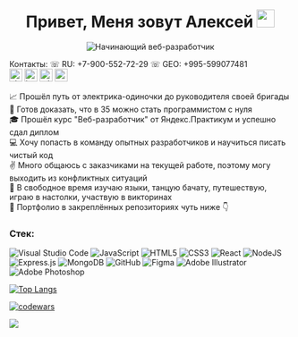 <h1 align="center">Привет, Меня зовут Алексей</a> 
<img src="https://github.com/blackcater/blackcater/raw/main/images/Hi.gif" height="32"/></h1>
<div align="center"><img src="https://readme-typing-svg.herokuapp.com?font=arial&pause=1000&color=000000&width=435&lines=%D0%9D%D0%B0%D1%87%D0%B8%D0%BD%D0%B0%D1%8E%D1%89%D0%B8%D0%B9+%D0%B2%D0%B5%D0%B1-%D1%80%D0%B0%D0%B7%D1%80%D0%B0%D0%B1%D0%BE%D1%82%D1%87%D0%B8%D0%BA" alt="Начинающий веб-разработчик" /></div>

Контакты: ☏ RU: +7-900-552-72-29 ☏ GEO: +995-599077481   
<a href="https://vk.com/sibusky" target="_blank"><img src="https://simpleicons.org/icons/vk.svg" alt="vk logo" height="23"></a>
<a href="https://www.instagram.com/electrician_smirnov" target="_blank"><img src="https://simpleicons.org/icons/instagram.svg" alt="instagram logo" height="23"></a>
<a href="https://t.me/+79005527229" target="_blank"><img src="https://simpleicons.org/icons/telegram.svg" alt="telegram logo" height="23"></a>
<a href="mailto:5325388@gmail.com" target="_blank"><img src="https://simpleicons.org/icons/gmail.svg" alt="gmail logo" height="23"></a>

📈 Прошёл путь от электрика-одиночки до руководителя своей бригады   
🎯 Готов доказать, что в 35 можно стать программистом с нуля   
🎓 Прошёл курс "Веб-разработчик" от Яндекс.Практикум и успешно сдал диплом   
💻 Хочу попасть в команду опытных разработчиков и научиться писать чистый код   
✌ Много общаюсь с заказчиками на текущей работе, поэтому могу выходить из конфликтных ситуаций   
🤘 В свободное время изучаю языки, танцую бачату, путешествую, играю в настолки, участвую в викторинах   
💼 Портфолио в закреплённых репозиториях чуть ниже 👇

### Стек:

![Visual Studio Code](https://img.shields.io/badge/Visual%20Studio%20Code-0078d7.svg?style=for-the-badge&logo=visual-studio-code&logoColor=white)
![JavaScript](https://img.shields.io/badge/javascript-%23323330.svg?style=for-the-badge&logo=javascript&logoColor=%23F7DF1E)
![HTML5](https://img.shields.io/badge/html5-%23E34F26.svg?style=for-the-badge&logo=html5&logoColor=white)
![CSS3](https://img.shields.io/badge/css3-%231572B6.svg?style=for-the-badge&logo=css3&logoColor=white)
![React](https://img.shields.io/badge/react-%2320232a.svg?style=for-the-badge&logo=react&logoColor=%2361DAFB)
![NodeJS](https://img.shields.io/badge/node.js-6DA55F?style=for-the-badge&logo=node.js&logoColor=white)
![Express.js](https://img.shields.io/badge/express.js-%23404d59.svg?style=for-the-badge&logo=express&logoColor=%2361DAFB)
![MongoDB](https://img.shields.io/badge/MongoDB-%234ea94b.svg?style=for-the-badge&logo=mongodb&logoColor=white)
![GitHub](https://img.shields.io/badge/github-%23121011.svg?style=for-the-badge&logo=github&logoColor=white)
![Figma](https://img.shields.io/badge/figma-%23F24E1E.svg?style=for-the-badge&logo=figma&logoColor=white)
![Adobe Illustrator](https://img.shields.io/badge/adobe%20illustrator-%23FF9A00.svg?style=for-the-badge&logo=adobe%20illustrator&logoColor=white)
![Adobe Photoshop](https://img.shields.io/badge/adobe%20photoshop-%2331A8FF.svg?style=for-the-badge&logo=adobe%20photoshop&logoColor=white)


[![Top Langs](https://github-readme-stats.vercel.app/api/top-langs/?username=Sibusky)](https://github.com/anuraghazra/github-readme-stats)   

[![codewars](https://www.codewars.com/users/Sibusky/badges/small)](https://www.codewars.com/users/Sibusky)   

<!-- TODO-IST:START -->
<!-- TODO-IST:END -->   

![](https://komarev.com/ghpvc/?username=Sibusky)

